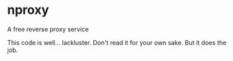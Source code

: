 # nproxy
A free reverse proxy service

This code is well... lackluster. Don't read it for your own sake. But it does the job.